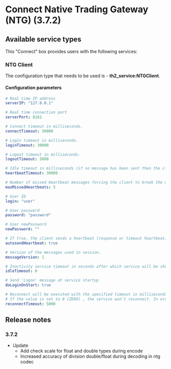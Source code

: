 # Connect Native Trading Gateway (NTG) (3.7.2)

## Available service types

This "Connect" box provides users with the following services:

### NTG Client

The configuration type that needs to be used is - **th2_service:NTGClient**.

#### Configuration parameters

```yaml
# Real time IP address
serverIP: "127.0.0.1"

# Real time connection port
serverPort: 8181

# Connect timeout in milliseconds.
connectTimeout: 30000

# Login timeout in milliseconds.
loginTimeout: 30000

# Logout timeout in milliseconds.
logoutTimeout: 5000

# Idle timeout in milliseconds (if no message has been sent then the client must sent a Heartbeat message)
heartbeatTimeout: 30000

# Number of missed Heartbeat messages forcing the client to break the connection.
maxMissedHeartbeats: 5

# User ID
login: "user"

# User password
password: "password"

# User newPassword
newPassword: ""

# If true, the client sends a heartbeat (response or timeout heartbeat).
autosendHeartbeat: true

# Version of the messages used in session.
messageVersion: 1

# Inactivity service timeout in seconds after which service will be shut down automatically. If the value is set to 0 - do not shutdown the service.
idleTimeout: 0

# Send 'Logon' message at service startup
doLoginOnStart: true

# Reconnect will be executed with the specified timeout in milliseconds if service has lost the connection. 
# If the value is set to 0 (ZERO) , the service won't reconnect. In order for the reconnect task to work, the following settings must be enabled: Do Login On Start, Autosend Heartbeat.
reconnectTimeout: 5000
```

## Release notes

### 3.7.2
+ Update
  + Add check scale for float and double types during encode
  + Increased accuracy of division double/float during decoding in ntg codec